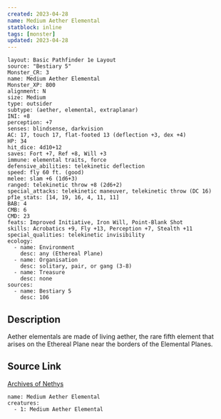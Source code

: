 ```yaml
---
created: 2023-04-28
name: Medium Aether Elemental
statblock: inline
tags: [monster]
updated: 2023-04-28
---
```

```statblock
layout: Basic Pathfinder 1e Layout
source: "Bestiary 5"
Monster_CR: 3
name: Medium Aether Elemental
Monster_XP: 800
alignment: N
size: Medium
type: outsider
subtype: (aether, elemental, extraplanar)
INI: +8
perception: +7
senses: blindsense, darkvision
AC: 17, touch 17, flat-footed 13 (deflection +3, dex +4)
HP: 34
hit_dice: 4d10+12
saves: Fort +7, Ref +8, Will +3
immune: elemental traits, force
defensive_abilities: telekinetic deflection
speed: fly 60 ft. (good)
melee: slam +6 (1d6+3)
ranged: telekinetic throw +8 (2d6+2)
special_attacks: telekinetic maneuver, telekinetic throw (DC 16)
pf1e_stats: [14, 19, 16, 4, 11, 11]
BAB: 4
CMB: 6
CMD: 23
feats: Improved Initiative, Iron Will, Point-Blank Shot
skills: Acrobatics +9, Fly +13, Perception +7, Stealth +11
special_qualities: telekinetic invisibility
ecology:
  - name: Environment
    desc: any (Ethereal Plane)
  - name: Organisation
    desc: solitary, pair, or gang (3-8)
  - name: Treasure
    desc: none
sources:
  - name: Bestiary 5
    desc: 106
```
## Description
Aether elementals are made of living aether, the rare fifth element that arises on the Ethereal Plane near the borders of the Elemental Planes.
## Source Link
[Archives of Nethys](https://aonprd.com/MonsterDisplay.aspx?ItemName=Medium%20Aether%20Elemental)
```encounter-table
name: Medium Aether Elemental
creatures:
  - 1: Medium Aether Elemental
```
